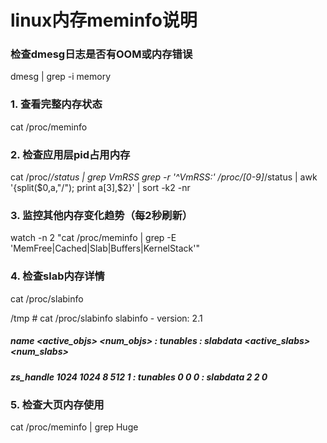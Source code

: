 # linux内存meminfo说明

### 检查dmesg日志是否有OOM或内存错误
dmesg | grep -i memory

### 1. 查看完整内存状态
cat /proc/meminfo

### 2. 检查应用层pid占用内存
cat /proc/*/status | grep VmRSS
grep -r '^VmRSS:' /proc/[0-9]*/status | awk '{split($0,a,"/"); print a[3],$2}' | sort -k2 -nr

### 3. 监控其他内存变化趋势（每2秒刷新）
watch -n 2 "cat /proc/meminfo | grep -E 'MemFree|Cached|Slab|Buffers|KernelStack'"

### 4. 检查slab内存详情
cat /proc/slabinfo

/tmp # cat /proc/slabinfo
slabinfo - version: 2.1
##### name            <active_objs> <num_objs> <objsize> <objperslab> <pagesperslab> : tunables <limit> <batchcount> <sharedfactor> : slabdata <active_slabs> <num_slabs> <sharedavail>
##### zs_handle           1024   1024      8  512    1 : tunables    0    0    0 : slabdata      2      2      0

### 5. 检查大页内存使用
cat /proc/meminfo | grep Huge